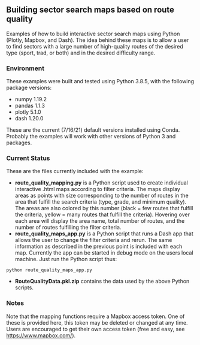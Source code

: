 ## Building sector search maps based on route quality

Examples of how to build interactive sector search maps using Python (Plotly, Mapbox, and Dash). The idea behind these maps is to allow a user to find
sectors with a large number of high-quality routes of the desired type (sport, trad, or both) and in the desired difficulty range.

### Environment

These examples were built and tested using Python 3.8.5, with the following package versions:
* numpy 1.19.2
* pandas 1.1.3
* plotly 5.1.0
* dash 1.20.0

These are the current (7/16/21) default versions installed using Conda. Probably the examples will work with other versions of Python 3 and packages.

### Current Status

These are the files currently included with the example:
* __route_quality_mapping.py__ is a Python script used to create individual interactive .html maps according to filter criteria. The maps display 
areas as points with size corresponding to the number of routes in the area that fulfill the search criteria (type, grade, and minimum quality). 
The areas are also colored by this number (black = few routes that fulfill the criteria, yellow = many routes that fulfill the criteria). Hovering over
each area will display the area name, total number of routes, and the number of routes fulfilling the filter criteria.
* __route_quality_maps_app.py__ is a Python script that runs a Dash app that allows the user to change the filter criteria and rerun. The same information
as described in the previous point is included with each map. Currently the app can be started in debug mode on the users local machine. Just run the Python
script thus:
```
python route_quality_maps_app.py
```
* __RouteQualityData.pkl.zip__ contains the data used by the above Python scripts.

### Notes

Note that the mapping functions require a Mapbox access token. One of these is provided here, this token may be deleted or changed at any time. Users
are encouraged to get their own access token (free and easy, see https://www.mapbox.com/).
